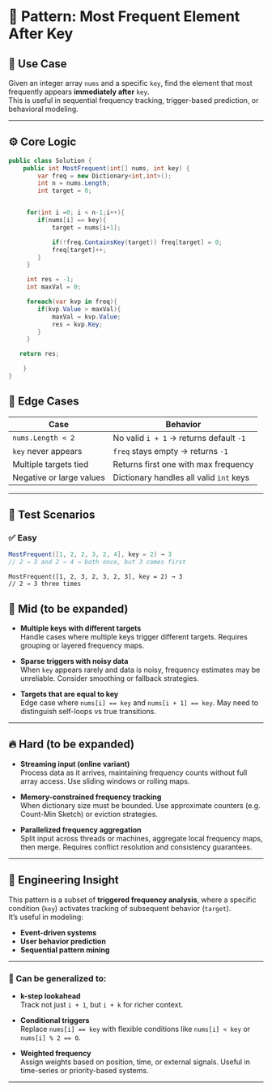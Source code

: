 # 🧠 Pattern: Most Frequent Element After Key

## 📌 Use Case
Given an integer array `nums` and a specific `key`, find the element that most frequently appears **immediately after** `key`.  
This is useful in sequential frequency tracking, trigger-based prediction, or behavioral modeling.

---

## ⚙️ Core Logic

```csharp
public class Solution {
    public int MostFrequent(int[] nums, int key) {
        var freq = new Dictionary<int,int>();
        int n = nums.Length;
        int target = 0;


     for(int i =0; i < n-1;i++){
        if(nums[i] == key){
            target = nums[i+1];

            if(!freq.ContainsKey(target)) freq[target] = 0;
            freq[target]++;
        }
     }

     int res = -1;
     int maxVal = 0;

     foreach(var kvp in freq){
        if(kvp.Value > maxVal){
            maxVal = kvp.Value;
            res = kvp.Key;
        }
     }

   return res;

    }
}
```


## 🚨 Edge Cases

| Case                      | Behavior                                      |
|--------------------------|-----------------------------------------------|
| `nums.Length < 2`        | No valid `i + 1` → returns default `-1`       |
| `key` never appears      | `freq` stays empty → returns `-1`             |
| Multiple targets tied    | Returns first one with max frequency          |
| Negative or large values | Dictionary handles all valid `int` keys       |

---

## 🧪 Test Scenarios

### ✅ Easy

```csharp
MostFrequent([1, 2, 2, 3, 2, 4], key = 2) → 3
// 2 → 3 and 2 → 4 → both once, but 3 comes first
```
```
MostFrequent([1, 2, 3, 2, 3, 2, 3], key = 2) → 3
// 2 → 3 three times
```
## 🧠 Mid (to be expanded)

- **Multiple keys with different targets**  
  Handle cases where multiple keys trigger different targets. Requires grouping or layered frequency maps.

- **Sparse triggers with noisy data**  
  When `key` appears rarely and data is noisy, frequency estimates may be unreliable. Consider smoothing or fallback strategies.

- **Targets that are equal to key**  
  Edge case where `nums[i] == key` and `nums[i + 1] == key`. May need to distinguish self-loops vs true transitions.

---

## 🔥 Hard (to be expanded)

- **Streaming input (online variant)**  
  Process data as it arrives, maintaining frequency counts without full array access. Use sliding windows or rolling maps.

- **Memory-constrained frequency tracking**  
  When dictionary size must be bounded. Use approximate counters (e.g. Count-Min Sketch) or eviction strategies.

- **Parallelized frequency aggregation**  
  Split input across threads or machines, aggregate local frequency maps, then merge. Requires conflict resolution and consistency guarantees.

---

## 🧠 Engineering Insight

This pattern is a subset of **triggered frequency analysis**, where a specific condition (`key`) activates tracking of subsequent behavior (`target`).  
It’s useful in modeling:

- **Event-driven systems**  
- **User behavior prediction**  
- **Sequential pattern mining**

---

### 🔄 Can be generalized to:

- **k-step lookahead**  
  Track not just `i + 1`, but `i + k` for richer context.

- **Conditional triggers**  
  Replace `nums[i] == key` with flexible conditions like `nums[i] < key` or `nums[i] % 2 == 0`.

- **Weighted frequency**  
  Assign weights based on position, time, or external signals.
  Useful in time-series or priority-based systems.


---
